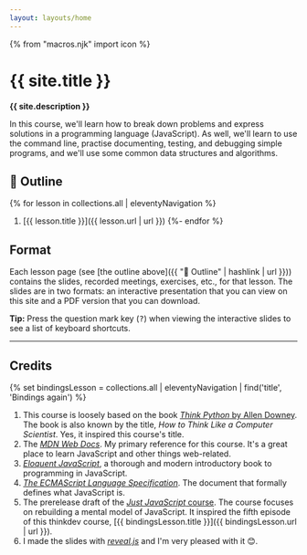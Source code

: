 ```yaml
---
layout: layouts/home
---
```


{% from "macros.njk" import icon %}

# {{ site.title }}

<b class="lead">{{ site.description }}</b>

In this course, we'll learn how to break down problems and express solutions in a programming language (JavaScript). As well, we'll learn to use the command line, practise documenting, testing, and debugging simple programs, and we'll use some common data structures and algorithms.

## 📃 Outline

{% for lesson in collections.all | eleventyNavigation %}
  1. [{{ lesson.title }}]({{ lesson.url | url }})
{%- endfor %}

## Format

<!-- We'll meet on Saturdays for a discussion and review of the previous week's lesson. On Sundays, we'll meet for a new lesson. Meetings will hold on Zoom from 12:00 p.m. to 12:40 p.m. -->

Each lesson page (see [the outline above]({{ "📃 Outline" | hashlink | url }})) contains the slides, recorded meetings, exercises, etc., for that lesson. The slides are in two formats: an interactive presentation that you can view on this site and a PDF version that you can download.

<div class="note note-info">

**Tip:** Press the question mark key (<kbd>?</kbd>) when viewing the interactive slides to see a list of keyboard shortcuts.

</div>

---

## Credits

{% set bindingsLesson = collections.all | eleventyNavigation | find('title', 'Bindings again') %}

1. This course is loosely based on the book [<cite class="quoted">Think Python</cite> by Allen Downey](https://greenteapress.com/wp/think-python-2e/). The book is also known by the title, <i>How to Think Like a Computer Scientist</i>. Yes, it inspired this course's title.
1. The [<cite>MDN Web Docs</cite>](https://developer.mozilla.org/en-US/docs/Web/JavaScript). My primary reference for this course. It's a great place to learn JavaScript and other things web-related.
1. [<cite class="quoted">Eloquent JavaScript</cite>](https://eloquentjavascript.net/), a thorough and modern introductory book to programming in JavaScript.
1. [<cite>The ECMAScript Language Specification</cite>](https://tc39.es/ecma262/). The document that formally defines what JavaScript is.
1. The prerelease draft of the [<cite>Just JavaScript</cite> course](https://justjavascript.com). The course focuses on rebuilding a mental model of JavaScript. It inspired the fifth episode of this thinkdev course, [{{ bindingsLesson.title }}]({{ bindingsLesson.url | url }}).
1. I made the slides with [<cite>reveal.js</cite>](https://revealjs.com/) and I'm very pleased with it 😊.